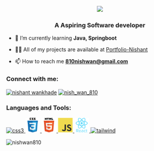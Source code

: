 <p align="center">
  <img src="https://capsule-render.vercel.app/api?type=waving&color=gradient&height=180&section=header&text=Nishwan%20👨‍💻&fontSize=45&fontAlignY=35&animation=twinkling&fontColor=fff"/>
</p>


<h3 align="center">A Aspiring Software developer</h3>

- 🌱 I’m currently learning **Java, Springboot**

- 👨‍💻 All of my projects are available at [Portfolio-Nishant](https://nishwan810.github.io/Portfolio/)

- 📫 How to reach me **810nishwan@gmail.com**

<h3 align="left">Connect with me:</h3>
<p align="left">
<a href="https://linkedin.com/in/nishant wankhade" target="blank"><img align="center" src="https://raw.githubusercontent.com/rahuldkjain/github-profile-readme-generator/master/src/images/icons/Social/linked-in-alt.svg" alt="nishant wankhade" height="30" width="40" /></a>
<a href="https://instagram.com/nish_wan_810" target="blank"><img align="center" src="https://raw.githubusercontent.com/rahuldkjain/github-profile-readme-generator/master/src/images/icons/Social/instagram.svg" alt="nish_wan_810" height="30" width="40" /></a>
</p>

<h3 align="left">Languages and Tools:</h3>
<p align="left">  <a href="https://www.w3schools.com/css/" target="_blank" rel="noreferrer"> <img src="https://cdn.jsdelivr.net/gh/devicons/devicon@latest/icons/java/java-original-wordmark.svg" alt="css3" width="40" height="40"/> </a> <a href="https://www.w3schools.com/css/" target="_blank" rel="noreferrer"> <img src="https://raw.githubusercontent.com/devicons/devicon/master/icons/css3/css3-original-wordmark.svg" alt="css3" width="40" height="40"/> </a> <a href="https://www.w3.org/html/" target="_blank" rel="noreferrer"> <img src="https://raw.githubusercontent.com/devicons/devicon/master/icons/html5/html5-original-wordmark.svg" alt="html5" width="40" height="40"/> </a>  <a href="https://developer.mozilla.org/en-US/docs/Web/JavaScript" target="_blank" rel="noreferrer"> <img src="https://raw.githubusercontent.com/devicons/devicon/master/icons/javascript/javascript-original.svg" alt="javascript" width="40" height="40"/> </a> <a href="https://reactjs.org/" target="_blank" rel="noreferrer"> <img src="https://raw.githubusercontent.com/devicons/devicon/master/icons/react/react-original-wordmark.svg" alt="react" width="40" height="40"/> </a> <a href="https://tailwindcss.com/" target="_blank" rel="noreferrer"> <img src="https://www.vectorlogo.zone/logos/tailwindcss/tailwindcss-icon.svg" alt="tailwind" width="40" height="40"/> </a> </p>

<p><img align="center" src="https://github-readme-stats.vercel.app/api/top-langs?username=nishwan810&show_icons=true&locale=en&layout=compact" alt="nishwan810" /></p>





